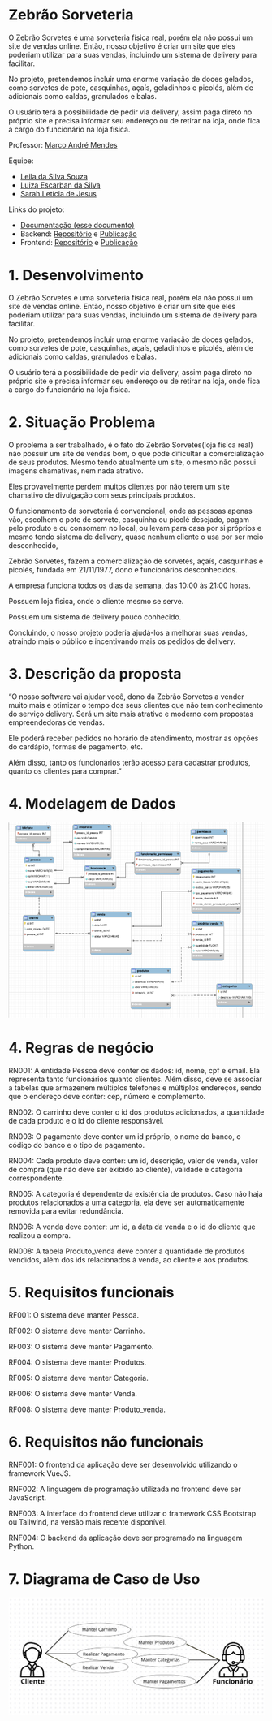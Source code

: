 # Zebrão Sorveteria


O Zebrão Sorvetes é uma sorveteria física real, porém ela não possui um site de vendas online. Então, nosso objetivo é criar um site que eles poderiam utilizar para suas vendas, incluindo um sistema de delivery para facilitar.

 No projeto, pretendemos incluir uma enorme variação de doces gelados, como sorvetes de pote, casquinhas, açaís, geladinhos e picolés, além de adicionais como caldas, granulados e balas.

 O usuário terá a possibilidade de pedir via delivery, assim paga direto no próprio site e precisa informar seu endereço ou de retirar na loja, onde fica a cargo do funcionário na loja física.


Professor: [Marco André Mendes](github.com/marcoandre)

Equipe:
- [Leila da Silva Souza](github.com/aluno1)
- [Luiza Escarban da Silva](https://github.com/Luizaescarban)
- [Sarah Letícia de Jesus](https://github.com/SarahLJesus)

Links do projeto:
- [Documentação (esse documento)](https://github.com/LLS-2024/Documentacao_zebrao)
- Backend: [Repositório](https://github.com/LLS-2024/Backend_zebrao) e [Publicação](https://pi-backend.herokuapp.com/)
- Frontend: [Repositório](https://github.com/LLS-2024/Frontend_zebrao) e [Publicação](https://zebrao-sorveteria.surge.sh/)


# 1. Desenvolvimento
  O Zebrão Sorvetes é uma sorveteria física real, porém ela não possui um site de vendas online. Então, nosso objetivo é criar um site que eles poderiam utilizar para suas vendas, incluindo um sistema de delivery para facilitar.

 No projeto, pretendemos incluir uma enorme variação de doces gelados, como sorvetes de pote, casquinhas, açaís, geladinhos e picolés, além de adicionais como caldas, granulados e balas.

 O usuário terá a possibilidade de pedir via delivery, assim paga direto no próprio site e precisa informar seu endereço ou de retirar na loja, onde fica a cargo do funcionário na loja física.
 
# 2. Situação Problema


 O problema a ser trabalhado, é o fato do Zebrão Sorvetes(loja física real) não possuir um site de vendas bom, o que pode dificultar a comercialização de seus produtos. Mesmo tendo atualmente um site, o mesmo não possui imagens chamativas, nem nada atrativo.


Eles provavelmente perdem muitos clientes por não terem um site chamativo de divulgação com seus principais produtos.


O funcionamento da sorveteria é convencional, onde as pessoas apenas vão, escolhem o pote de sorvete, casquinha ou picolé desejado, pagam pelo produto e ou consomem no local, ou levam para casa por si próprios e mesmo tendo sistema de delivery, quase nenhum cliente o usa por ser meio desconhecido,


 Zebrão Sorvetes, fazem a comercialização de sorvetes, açaís, casquinhas e picolés, fundada em 21/11/1977, dono e funcionários desconhecidos.


 A empresa funciona todos os dias da semana, das 10:00 às 21:00 horas.

 Possuem loja física, onde o cliente mesmo se serve.

 Possuem um sistema de delivery pouco conhecido.


 Concluindo, o nosso projeto poderia ajudá-los a melhorar suas vendas, atraindo mais o público e incentivando mais os pedidos de delivery. 



# 3. Descrição da proposta


“O nosso software vai ajudar você, dono da Zebrão Sorvetes a vender muito mais e otimizar o tempo dos seus clientes que não tem conhecimento do serviço delivery. Será um site mais atrativo e moderno com propostas empreendedoras de vendas.

 Ele poderá receber pedidos no horário de atendimento, mostrar as opções do cardápio, formas de pagamento, etc.

Além disso, tanto os funcionários terão acesso para cadastrar produtos, quanto os clientes para comprar.”


# 4. Modelagem de Dados

![MER Workbench](/imgs/bancodedados.png "Modelagem do Banco de Dados")


# 4. Regras de negócio

RN001: A entidade Pessoa deve conter os dados: id, nome, cpf e email. Ela representa tanto funcionários quanto clientes. Além disso, deve se associar a tabelas que armazenem múltiplos telefones e múltiplos endereços, sendo que o endereço deve conter: cep, número e complemento.

RN002: O carrinho deve conter o id dos produtos adicionados, a quantidade de cada produto e o id do cliente responsável.

RN003: O pagamento deve conter um id próprio, o nome do banco, o código do banco e o tipo de pagamento.

RN004: Cada produto deve conter: um id, descrição, valor de venda, valor de compra (que não deve ser exibido ao cliente), validade e categoria correspondente.

RN005: A categoria é dependente da existência de produtos. Caso não haja produtos relacionados a uma categoria, ela deve ser automaticamente removida para evitar redundância.

RN006: A venda deve conter: um id, a data da venda e o id do cliente que realizou a compra.

RN008: A tabela Produto_venda deve conter a quantidade de produtos vendidos, além dos ids relacionados à venda, ao cliente e aos produtos.


# 5. Requisitos funcionais

RF001: O sistema deve manter Pessoa.

RF002: O sistema deve manter Carrinho.

RF003: O sistema deve manter Pagamento.

RF004: O sistema deve manter Produtos.

RF005: O sistema deve manter Categoria.

RF006: O sistema deve manter Venda.

RF008: O sistema deve manter Produto_venda.


# 6. Requisitos não funcionais

RNF001: O frontend da aplicação deve ser desenvolvido utilizando o framework VueJS.

RNF002: A linguagem de programação utilizada no frontend deve ser JavaScript.

RNF003: A interface do frontend deve utilizar o framework CSS Bootstrap ou Tailwind, na versão mais recente disponível.

RNF004: O backend da aplicação deve ser programado na linguagem Python.


# 7. Diagrama de Caso de Uso
![MER Workbench](/imgs/casosUso.jpeg "Diagrama de Caso de Uso")


